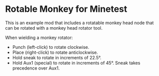 # Rotable Monkey for Minetest

This is an example mod that includes a rotatable monkey head node that can be
rotated with a monkey head rotator tool.

When wielding a monkey rotator:
* Punch (left-click) to rotate clockwise.
* Place (right-click) to rotate anticlockwise.
* Hold sneak to rotate in increments of 22.5°.
* Hold Aux1 (special) to rotate in increments of 45°. Sneak takes precedence
over Aux1.

